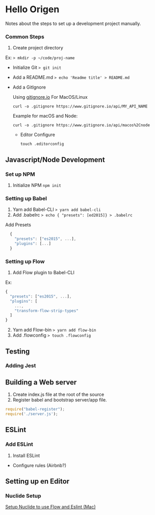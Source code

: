 # Hello Origen

Notes about the steps to set up a development project manually.

### Common Steps
1. Create project directory

  Ex: `> mkdir -p ~/code/proj-name`

* Initialize Git `> git init`
* Add a README.md `> echo 'Readme title' > README.md`
* Add a GitIgnore

  Using [gitignore.io](http://gitignore.io)
For MacOS/Linux

  `curl -o .gitignore https://www.gitignore.io/api/MY_API_NAME`

  Example for macOS and Node:

  `curl -o .gitignore https://www.gitignore.io/api/macos%2Cnode`
  * Editor Configure

    `touch .editorconfig`

## Javascript/Node Development

### Set up NPM
1. Initialize NPM `npm init`

### Setting up Babel
1. Yarn add Babel-CLI `> yarn add babel-cli`
2. Add .babelrc `> echo { "presets": [ed2015]} > .babelrc`

  Add Presets
  ```Javascript
    {
      "presets": ["es2015", ...],
      "plugins": [...]
    }
  ```

### Setting up Flow
1. Add Flow plugin to Babel-CLI

  Ex:
  ```Javascript
  {
    "presets": ["es2015", ...],
    "plugins": [
      ...,
      "transform-flow-strip-types"
    ]
  }
  ```
2. Yarn add Flow-bin `> yarn add flow-bin`
3. Add .flowconfig `> touch .flowconfig`

## Testing
### Adding Jest

## Building a Web server
1. Create index.js file at the root of the source
2. Register babel and bootstrap server/app file.
```javascript
require("babel-register");
require('./server.js');
```

## ESLint
### Add ESLint
1. Install ESLint
* Configure rules (Airbnb?)

## Setting up en Editor

### Nuclide Setup

[Setup Nuclide to use Flow and Eslint (Mac)](https://egghead.io/lessons/react-setup-nuclide-to-use-flow-and-eslint-mac)
